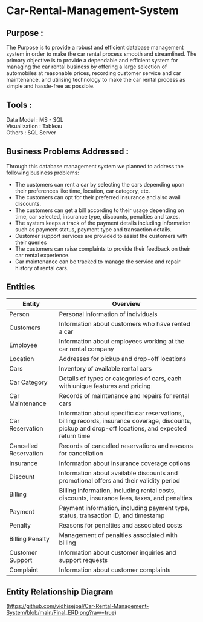 # Car-Rental-Management-System

## Purpose : 

The Purpose is to provide a robust and efficient database management system in order to make the car rental process smooth and streamlined. The primary objective is to provide a dependable and efficient system for managing the car rental business by offering a large selection of automobiles at reasonable prices, recording customer service and car maintenance, and utilising technology to make the car rental process as simple and hassle-free as possible.


## Tools : 

Data Model  : MS - SQL
<br>
Visualization : Tableau 
<br>
Others : SQL Server

## Business Problems Addressed :

Through this database management system we planned to address the following business problems:
* The customers can rent a car by selecting the cars depending upon their preferences like time, location, car category, etc. 
* The customers can opt for their preferred insurance and also avail discounts.
* The customers can get a bill according to their usage depending on time, car selected, insurance type, discounts, penalties and taxes.
* The system keeps a track of the payment details including information such as payment status, payment type and transaction details.
* Customer support services are provided to assist the customers with their queries
* The customers can raise complaints to provide their feedback on their car rental experience.
* Car maintenance can be tracked to manage the service and repair history of rental cars.


## Entities

| Entity  | Overview |
| ------------- | ------------- |
| Person  | Personal information of individuals |
| Customers  | Information about customers who have rented a car  |
| Employee  | Information about employees working at the car rental company |
| Location | Addresses for pickup and drop-off locations |
| Cars | Inventory of available rental cars |
| Car Category | Details of types or categories of cars, each with unique features and pricing |
| Car Maintenance | Records of maintenance and repairs for rental cars |
| Car Reservation | Information about specific car reservations,, billing records, insurance coverage, discounts, pickup and drop-off locations, and expected return time |
| Cancelled Reservation | Records of cancelled reservations and reasons for cancellation |
| Insurance | Information about insurance coverage options |
| Discount | Information about available discounts and promotional offers and their validity period |
| Billing | Billing information, including rental costs, discounts, insurance fees, taxes, and penalties |
| Payment | Payment information, including payment type, status, transaction ID, and timestamp |
| Penalty | Reasons for penalties and associated costs |
| Billing Penalty | Management of penalties associated with billing |
| Customer Support | Information about customer inquiries and support requests |
| Complaint | Information about customer complaints|


## Entity Relationship Diagram 

(https://github.com/vidhisejpal/Car-Rental-Management-System/blob/main/Final_ERD.png?raw=true)

